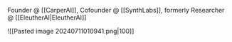 Founder @ [[CarperAI]], Cofounder @ [[SynthLabs]], formerly Researcher @ [[EleutherAI|EleutherAI]]

![[Pasted image 20240711010941.png|100]]